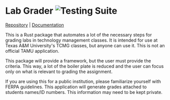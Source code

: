 # Lab Grader ![Testing Suite](https://github.com/llamicron/lab_grader/workflows/Testing%20Suite/badge.svg)

[Repository](https://github.com/llamicron/lab_grader) | [Documentation](https://docs.rs/crate/lab_grader)

This is a Rust package that automates a lot of the necessary steps for grading labs in technology management classes. It is intended for use at Texas A&M University's TCMG classes, but anyone can use it. This is not an official TAMU application.

This package will provide a framework, but the user must provide the criteria. This way, a lot of the boiler plate is reduced and the user can focus only on what is relevant to grading the assignment.

If you are using this for a public institution, please familiarize yourself with FERPA guidelines. This application will generate grades attached to students names/ID numbers. This information may need to be kept private.
